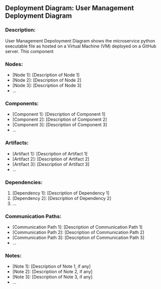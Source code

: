 ## Deployment Diagram: User Management Deployment Diagram

### Description:
User Management Depoloyment Diagram shows the microservice python executable file as hosted on a Virtual Machine (VM) deployed on a GitHub server. This component 

### Nodes:
- [Node 1]: [Description of Node 1]
- [Node 2]: [Description of Node 2]
- [Node 3]: [Description of Node 3]
- ...

### Components:
- [Component 1]: [Description of Component 1]
- [Component 2]: [Description of Component 2]
- [Component 3]: [Description of Component 3]
- ...

### Artifacts:
- [Artifact 1]: [Description of Artifact 1]
- [Artifact 2]: [Description of Artifact 2]
- [Artifact 3]: [Description of Artifact 3]
- ...

### Dependencies:
1. [Dependency 1]: [Description of Dependency 1]
2. [Dependency 2]: [Description of Dependency 2]
3. ...

### Communication Paths:
- [Communication Path 1]: [Description of Communication Path 1]
- [Communication Path 2]: [Description of Communication Path 2]
- [Communication Path 3]: [Description of Communication Path 3]
- ...

### Notes:
- [Note 1]: [Description of Note 1, if any]
- [Note 2]: [Description of Note 2, if any]
- [Note 3]: [Description of Note 3, if any]
- ...
